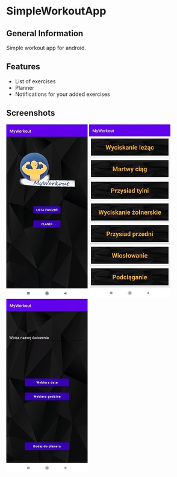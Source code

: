 # SimpleWorkoutApp

## General Information
Simple workout app for android.

## Features
- List of exercises
- Planner
- Notifications for your added exercises

## Screenshots
![ss1](./Screenshots/app-ss1.jpg)
![ss2](./Screenshots/app-ss2.jpg)
![ss3](./Screenshots/app-ss3.jpg)
